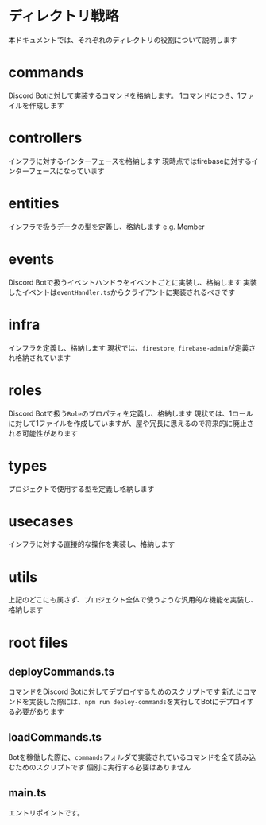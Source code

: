 # ディレクトリ戦略

本ドキュメントでは、それぞれのディレクトリの役割について説明します

# commands

Discord Botに対して実装するコマンドを格納します。
1コマンドにつき、1ファイルを作成します

# controllers

インフラに対するインターフェースを格納します
現時点ではfirebaseに対するインターフェースになっています

# entities

インフラで扱うデータの型を定義し、格納します
e.g. Member

# events

Discord Botで扱うイベントハンドラをイベントごとに実装し、格納します
実装したイベントは`eventHandler.ts`からクライアントに実装されるべきです

# infra

インフラを定義し、格納します
現状では、`firestore`, `firebase-admin`が定義され格納されています

# roles

Discord Botで扱う`Role`のプロパティを定義し、格納します
現状では、1ロールに対して1ファイルを作成していますが、屋や冗長に思えるので将来的に廃止される可能性があります

# types

プロジェクトで使用する型を定義し格納します

# usecases

インフラに対する直接的な操作を実装し、格納します

# utils

上記のどこにも属さず、プロジェクト全体で使うような汎用的な機能を実装し、格納します

# root files

## deployCommands.ts

コマンドをDiscord Botに対してデプロイするためのスクリプトです
新たにコマンドを実装した際には、`npm run deploy-commands`を実行してBotにデプロイする必要があります

## loadCommands.ts

Botを稼働した際に、`commands`フォルダで実装されているコマンドを全て読み込むためのスクリプトです
個別に実行する必要はありません

## main.ts

エントリポイントです。
